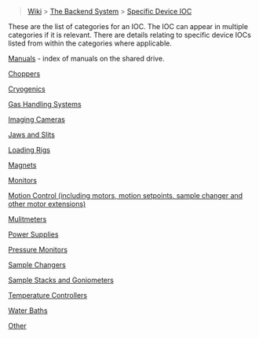 > [Wiki](Home) > [The Backend System](The-Backend-System) > [Specific Device IOC](Specific-Device-IOC)

These are the list of categories for an IOC. The IOC can appear in multiple categories if it is relevant. There are details relating to specific device IOCs listed from within the categories where applicable.

[Manuals](Manuals) - index of manuals on the shared drive.

[Choppers](Choppers)

[Cryogenics](Cryogenics)

[Gas Handling Systems](Gas-Handling-Systems)

[Imaging Cameras](Imaging-Cameras)

[Jaws and Slits](Jaws-and-slits)

[Loading Rigs](Loading-Rigs)

[Magnets](Magnets)

[Monitors](Monitors)

[Motion Control (including motors, motion setpoints, sample changer and other motor extensions)](Motor-IOCs)

[Mulitmeters](Mulitmeters)

[Power Supplies](Power-Supplies)

[Pressure Monitors](Pressure-Monitors)

[Sample Changers](Sample-Changers)

[Sample Stacks and Goniometers](Stacks-and-Gonios)

[Temperature Controllers](Temperature-Controllers)

[Water Baths](Water-Baths)

[Other](Other)




